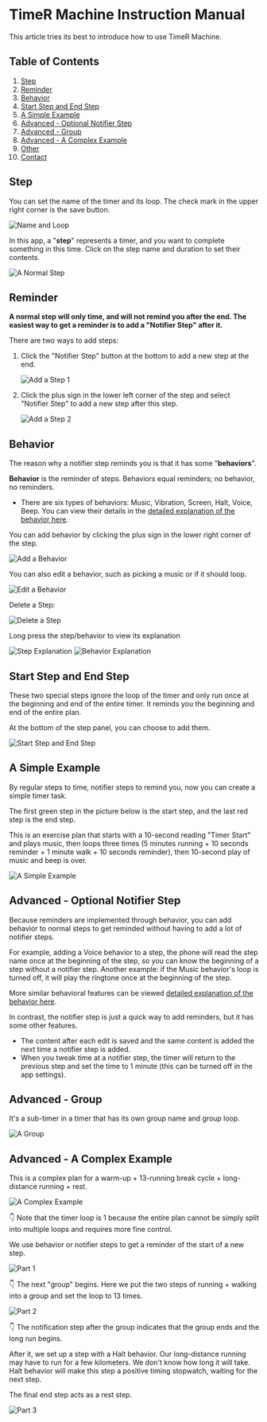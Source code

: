 # TimeR Machine Instruction Manual

This article tries its best to introduce how to use TimeR Machine.

## Table of Contents

1. [Step](#Step)
1. [Reminder](#Reminder)
1. [Behavior](#Behavior)
1. [Start Step and End Step](#Start-Step-and-End-Step)
1. [A Simple Example](#A-Simple-Example)
1. [Advanced - Optional Notifier Step](#Advanced---Optional-Notifier-Step)
1. [Advanced - Group](#Advanced---Group)
1. [Advanced - A Complex Example](#Advanced---A-Complex-Example)
1. [Other](#Other)
1. [Contact](#Contact)

## Step

You can set the name of the timer and its loop. The check mark in the upper right corner is the save button.

![Name and Loop](instruction-manual/name-loop.webp)

In this app, a "**step**" represents a timer, and you want to complete something in this time. Click on the step name and duration to set their contents.

![A Normal Step](instruction-manual/normal-step.webp)

## Reminder

**A normal step will only time, and will not remind you after the end. The easiest way to get a reminder is to add a "Notifier Step" after it.**

There are two ways to add steps:

1. Click the "Notifier Step" button at the bottom to add a new step at the end.

    ![Add a Step 1](instruction-manual/add-step1.webp)

1. Click the plus sign in the lower left corner of the step and select "Notifier Step" to add a new step after this step.

    ![Add a Step 2](instruction-manual/add-step2.webp)

## Behavior

The reason why a notifier step reminds you is that it has some "**behaviors**".

**Behavior** is the reminder of steps. Behaviors equal reminders; no behavior, no reminders.

- There are six types of behaviors: Music, Vibration, Screen, Halt, Voice, Beep. You can view their details in the [detailed explanation of the behavior here](#docs.md/todo).

You can add behavior by clicking the plus sign in the lower right corner of the step.

![Add a Behavior](instruction-manual/add-behavior.webp)

You can also edit a behavior, such as picking a music or if it should loop.

![Edit a Behavior](instruction-manual/edit-behavior.webp)

Delete a Step:

![Delete a Step](instruction-manual/remove-step.webp)

Long press the step/behavior to view its explanation

![Step Explanation](instruction-manual/tooltip1.webp)
![Behavior Explanation](instruction-manual/tooltip2.webp)

## Start Step and End Step

These two special steps ignore the loop of the timer and only run once at the beginning and end of the entire timer. It reminds you the beginning and end of the entire plan.

At the bottom of the step panel, you can choose to add them.

![Start Step and End Step](instruction-manual/add-steps.webp)

## A Simple Example

By regular steps to time, notifier steps to remind you, now you can create a simple timer task.

The first green step in the picture below is the start step, and the last red step is the end step.

This is an exercise plan that starts with a 10-second reading "Timer Start" and plays music, then loops three times (5 minutes running + 10 seconds reminder + 1 minute walk + 10 seconds reminder), then 10-second play of music and beep is over.

![A Simple Example](instruction-manual/simple-timer.webp)

## Advanced - Optional Notifier Step

Because reminders are implemented through behavior, you can add behavior to normal steps to get reminded without having to add a lot of notifier steps.

For example, adding a Voice behavior to a step, the phone will read the step name once at the beginning of the step, so you can know the beginning of a step without a notifier step. Another example: if the Music behavior's loop is turned off, it will play the ringtone once at the beginning of the step.

More similar behavioral features can be viewed [detailed explanation of the behavior here](#docs.md/todo).

In contrast, the notifier step is just a quick way to add reminders, but it has some other features.

- The content after each edit is saved and the same content is added the next time a notifier step is added.
- When you tweak time at a notifier step, the timer will return to the previous step and set the time to 1 minute (this can be turned off in the app settings).

## Advanced - Group

It's a sub-timer in a timer that has its own group name and group loop.

![A Group](instruction-manual/simple-group.webp)

## Advanced - A Complex Example

This is a complex plan for a warm-up + 13-running break cycle + long-distance running + rest.

![A Complex Example](instruction-manual/complex-timer.webp)

👇 Note that the timer loop is 1 because the entire plan cannot be simply split into multiple loops and requires more fine control.

We use behavior or notifier steps to get a reminder of the start of a new step.

![Part 1](instruction-manual/complex-timer1.webp)

👇 The next "group" begins. Here we put the two steps of running + walking into a group and set the loop to 13 times.

![Part 2](instruction-manual/complex-timer2.webp)

👇 The notification step after the group indicates that the group ends and the long run begins.

After it, we set up a step with a Halt behavior. Our long-distance running may have to run for a few kilometers. We don't know how long it will take. Halt behavior will make this step a positive timing stopwatch, waiting for the next step.

The final end step acts as a rest step.

![Part 3](instruction-manual/complex-timer3.webp)
